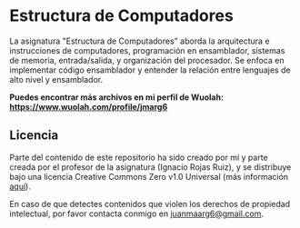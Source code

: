 # Estructura de Computadores

La asignatura "Estructura de Computadores" aborda la arquitectura e instrucciones de computadores, programación en ensamblador, sistemas de memoria, entrada/salida, y organización del procesador. Se enfoca en implementar código ensamblador y entender la relación entre lenguajes de alto nivel y ensamblador.

**Puedes encontrar más archivos en mi perfil de Wuolah: https://www.wuolah.com/profile/jmarg6**

## Licencia

Parte del contenido de este repositorio ha sido creado por mí y parte creada por el profesor de la asignatura (Ignacio Rojas Ruiz), y se distribuye bajo una licencia Creative Commons Zero v1.0 Universal (más información [aquí](https://github.com/juanmaarg6/EC/blob/main/LICENSE)).

En caso de que detectes contenidos que violen los derechos de propiedad intelectual, por favor contacta conmigo en juanmaarg6@gmail.com.
